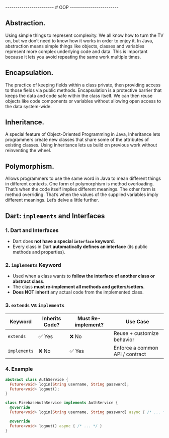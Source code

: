 ------------------------ # OOP ------------------------

## Abstraction.
Using simple things to represent complexity. We all know how to turn the TV on, but we don’t need to know how it works in order to enjoy it. In Java, abstraction means simple things like objects, classes and variables represent more complex underlying code and data. This is important because it lets you avoid repeating the same work multiple times.

## Encapsulation.
The practice of keeping fields within a class private, then providing access to those fields via public methods. Encapsulation is a protective barrier that keeps the data and code safe within the class itself. We can then reuse objects like code components or variables without allowing open access to the data system-wide.

## Inheritance.
A special feature of Object-Oriented Programming in Java, Inheritance lets programmers create new classes that share some of the attributes of existing classes. Using Inheritance lets us build on previous work without reinventing the wheel.

## Polymorphism.
Allows programmers to use the same word in Java to mean different things in different contexts. One form of polymorphism is method overloading. That’s when the code itself implies different meanings. The other form is method overriding. That’s when the values of the supplied variables imply different meanings. Let’s delve a little further.

## Dart: `implements` and Interfaces

### 1. Dart and Interfaces
- Dart does **not have a special `interface` keyword**.  
- Every class in Dart **automatically defines an interface** (its public methods and properties).  

### 2. `implements` Keyword
- Used when a class wants to **follow the interface of another class or abstract class**.  
- The class **must re-implement all methods and getters/setters**.  
- **Does NOT inherit** any actual code from the implemented class.  

### 3. `extends` vs `implements`

| Keyword      | Inherits Code? | Must Re-implement? | Use Case                        |
|-------------|----------------|------------------|--------------------------------|
| `extends`   | ✅ Yes          | ❌ No             | Reuse + customize behavior     |
| `implements`| ❌ No           | ✅ Yes            | Enforce a common API / contract|

### 4. Example

```dart
abstract class AuthService {
  Future<void> login(String username, String password);
  Future<void> logout();
}

class FirebaseAuthService implements AuthService {
  @override
  Future<void> login(String username, String password) async { /* ... */ }

  @override
  Future<void> logout() async { /* ... */ }
}
```
